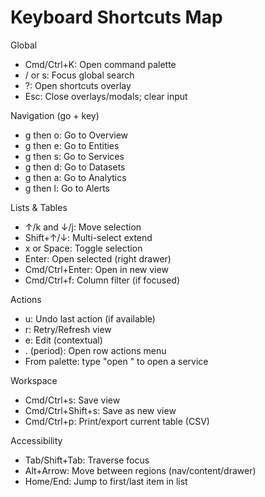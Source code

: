 # Keyboard Shortcuts Map

Global
- Cmd/Ctrl+K: Open command palette
- / or s: Focus global search
- ?: Open shortcuts overlay
- Esc: Close overlays/modals; clear input

Navigation (go + key)
- g then o: Go to Overview
- g then e: Go to Entities
- g then s: Go to Services
- g then d: Go to Datasets
- g then a: Go to Analytics
- g then l: Go to Alerts

Lists & Tables
- ↑/k and ↓/j: Move selection
- Shift+↑/↓: Multi-select extend
- x or Space: Toggle selection
- Enter: Open selected (right drawer)
- Cmd/Ctrl+Enter: Open in new view
- Cmd/Ctrl+f: Column filter (if focused)

Actions
- u: Undo last action (if available)
- r: Retry/Refresh view
- e: Edit (contextual)
- . (period): Open row actions menu
 - From palette: type "open <service>" to open a service

Workspace
- Cmd/Ctrl+s: Save view
- Cmd/Ctrl+Shift+s: Save as new view
- Cmd/Ctrl+p: Print/export current table (CSV)

Accessibility
- Tab/Shift+Tab: Traverse focus
- Alt+Arrow: Move between regions (nav/content/drawer)
- Home/End: Jump to first/last item in list

